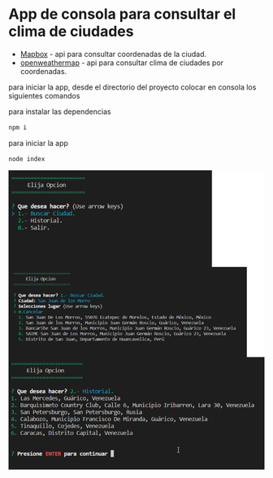 # App de consola para consultar el clima de ciudades

- [Mapbox](https://www.mapbox.com/) - api para consultar coordenadas de la ciudad.
- [openweathermap](https://api.openweathermap.org/) - api para consultar clima de ciudades por coordenadas.

para iniciar la app, desde el directorio del proyecto colocar en consola los siguientes comandos

para instalar las dependencias

```sh
npm i
```

para iniciar la app

```sh
node index

```

![Image text](https://github.com/JoseTemox/FH_05_ClimaConsola_cursoNode-/blob/main/images/Imagen1.png)
